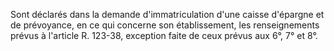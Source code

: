 
  
Sont déclarés dans la demande d'immatriculation d'une caisse d'épargne et de prévoyance, en ce qui concerne son établissement, les renseignements prévus à l'article R. 123-38, exception faite de ceux prévus aux 6°, 7° et 8°.

